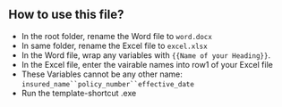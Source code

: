 ## How to use this file?

- In the root folder, rename the Word file to `word.docx`
- In same folder, rename the Excel file to `excel.xlsx`
- In the Word file, wrap any variables with `{{Name of your Heading}}`.
- In the Excel file, enter the vairable names into row1 of your Excel file
- These Variables cannot be any other name: ` insured_name``policy_number``effective_date `
- Run the template-shortcut .exe
